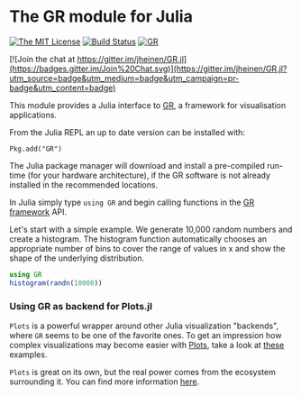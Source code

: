 # The GR module for Julia

[![The MIT License](https://img.shields.io/badge/license-MIT-orange.svg?style=flat-square)](http://opensource.org/licenses/MIT)
[![Build Status](https://travis-ci.org/jheinen/GR.jl.svg?branch=master)](https://travis-ci.org/jheinen/GR.jl)
[![GR](http://pkg.julialang.org/badges/GR_0.6.svg)](http://pkg.julialang.org/?pkg=GR&ver=0.6)

[![Join the chat at https://gitter.im/jheinen/GR.jl](https://badges.gitter.im/Join%20Chat.svg)](https://gitter.im/jheinen/GR.jl?utm_source=badge&utm_medium=badge&utm_campaign=pr-badge&utm_content=badge)

This module provides a Julia interface to
[GR](http://gr-framework.org/), a framework for
visualisation applications.

From the Julia REPL an up to date version can be installed with:

    Pkg.add("GR")

The Julia package manager will download and install a pre-compiled
run-time (for your hardware architecture), if the GR software is not
already installed in the recommended locations.

In Julia simply type ``using GR`` and begin calling functions
in the [GR framework](http://gr-framework.org/julia-gr.html) API.

Let's start with a simple example. We generate 10,000 random numbers and
create a histogram. The histogram function automatically chooses an appropriate
number of bins to cover the range of values in x and show the shape of the
underlying distribution.

```julia
using GR
histogram(randn(10000))
```

### Using GR as backend for Plots.jl

``Plots`` is a powerful wrapper around other Julia visualization
"backends", where ``GR`` seems to be one of the favorite ones.
To get an impression how complex visualizations may become
easier with [Plots](https://juliaplots.github.io), take a look at
[these](http://docs.juliaplots.org/latest/examples/gr/)  examples.

``Plots`` is great on its own, but the real power comes from the ecosystem surrounding it. You can find more information
[here](http://docs.juliaplots.org/latest/ecosystem/).

